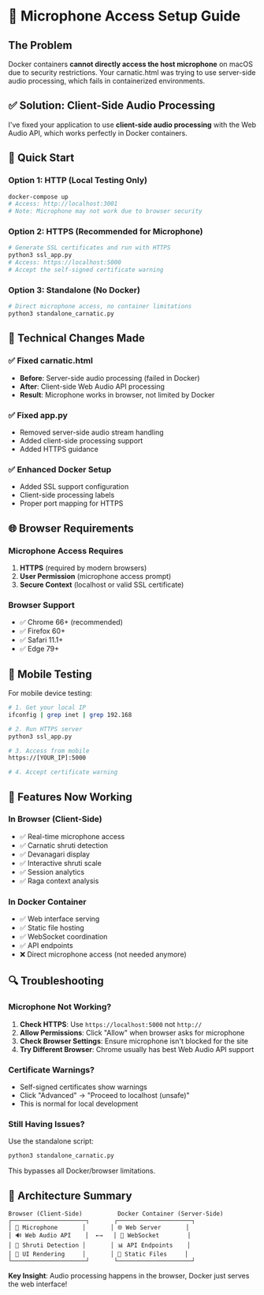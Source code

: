 # 🎤 Microphone Access Setup Guide

## The Problem

Docker containers **cannot directly access the host microphone** on macOS due to security restrictions. Your carnatic.html was trying to use server-side audio processing, which fails in containerized environments.

## ✅ Solution: Client-Side Audio Processing

I've fixed your application to use **client-side audio processing** with the Web Audio API, which works perfectly in Docker containers.

## 🚀 Quick Start

### Option 1: HTTP (Local Testing Only)

```bash
docker-compose up
# Access: http://localhost:3001
# Note: Microphone may not work due to browser security
```

### Option 2: HTTPS (Recommended for Microphone)

```bash
# Generate SSL certificates and run with HTTPS
python3 ssl_app.py
# Access: https://localhost:5000
# Accept the self-signed certificate warning
```

### Option 3: Standalone (No Docker)

```bash
# Direct microphone access, no container limitations
python3 standalone_carnatic.py
```

## 🔧 Technical Changes Made

### ✅ Fixed carnatic.html

- **Before**: Server-side audio processing (failed in Docker)
- **After**: Client-side Web Audio API processing
- **Result**: Microphone works in browser, not limited by Docker

### ✅ Fixed app.py

- Removed server-side audio stream handling
- Added client-side processing support
- Added HTTPS guidance

### ✅ Enhanced Docker Setup

- Added SSL support configuration
- Client-side processing labels
- Proper port mapping for HTTPS

## 🌐 Browser Requirements

### Microphone Access Requires

1. **HTTPS** (required by modern browsers)
2. **User Permission** (microphone access prompt)
3. **Secure Context** (localhost or valid SSL certificate)

### Browser Support

- ✅ Chrome 66+ (recommended)
- ✅ Firefox 60+
- ✅ Safari 11.1+
- ✅ Edge 79+

## 📱 Mobile Testing

For mobile device testing:

```bash
# 1. Get your local IP
ifconfig | grep inet | grep 192.168

# 2. Run HTTPS server
python3 ssl_app.py

# 3. Access from mobile
https://[YOUR_IP]:5000

# 4. Accept certificate warning
```

## 🎵 Features Now Working

### In Browser (Client-Side)

- ✅ Real-time microphone access
- ✅ Carnatic shruti detection
- ✅ Devanagari display
- ✅ Interactive shruti scale
- ✅ Session analytics
- ✅ Raga context analysis

### In Docker Container

- ✅ Web interface serving
- ✅ Static file hosting
- ✅ WebSocket coordination
- ✅ API endpoints
- ❌ Direct microphone access (not needed anymore)

## 🔍 Troubleshooting

### Microphone Not Working?

1. **Check HTTPS**: Use `https://localhost:5000` not `http://`
2. **Allow Permissions**: Click "Allow" when browser asks for microphone
3. **Check Browser Settings**: Ensure microphone isn't blocked for the site
4. **Try Different Browser**: Chrome usually has best Web Audio API support

### Certificate Warnings?

- Self-signed certificates show warnings
- Click "Advanced" → "Proceed to localhost (unsafe)"
- This is normal for local development

### Still Having Issues?

Use the standalone script:

```bash
python3 standalone_carnatic.py
```

This bypasses all Docker/browser limitations.

## 🎯 Architecture Summary

```
Browser (Client-Side)          Docker Container (Server-Side)
┌─────────────────────┐       ┌─────────────────────┐
│ 🎤 Microphone       │       │ 🌐 Web Server       │
│ 🔊 Web Audio API    │  ←→   │ 📡 WebSocket        │
│ 🎵 Shruti Detection │       │ 📊 API Endpoints    │
│ 🎨 UI Rendering     │       │ 📁 Static Files     │
└─────────────────────┘       └─────────────────────┘
```

**Key Insight**: Audio processing happens in the browser, Docker just serves the web interface!
